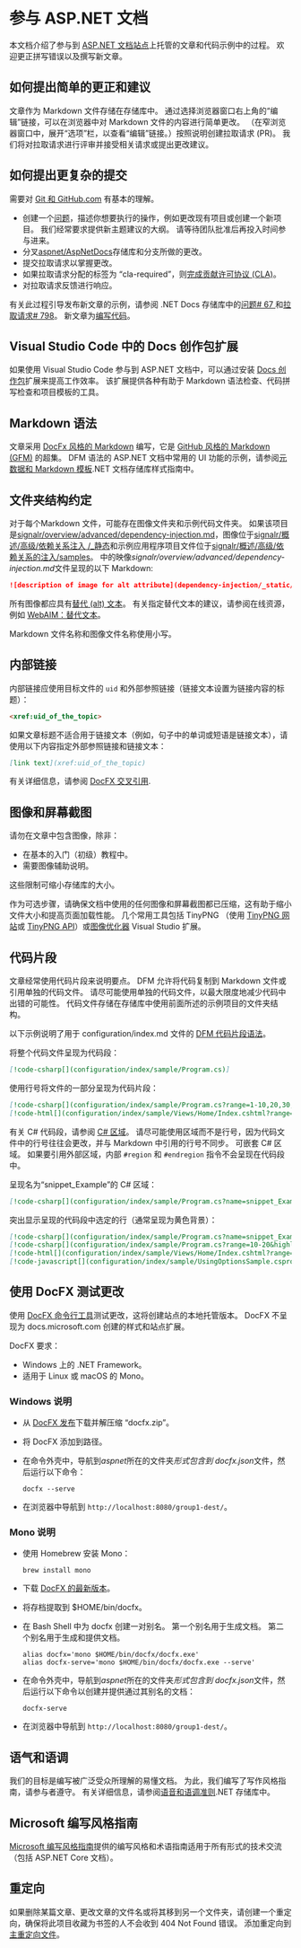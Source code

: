 # <a name="contribute-to-the-aspnet-documentation"></a>参与 ASP.NET 文档

本文档介绍了参与到 [ASP.NET 文档站点](https://docs.microsoft.com/aspnet/)上托管的文章和代码示例中的过程。 欢迎更正拼写错误以及撰写新文章。

## <a name="how-to-make-a-simple-correction-or-suggestion"></a>如何提出简单的更正和建议

文章作为 Markdown 文件存储在存储库中。 通过选择浏览器窗口右上角的“编辑”链接，可以在浏览器中对 Markdown 文件的内容进行简单更改。 （在窄浏览器窗口中，展开“选项”栏，以查看“编辑”链接。）按照说明创建拉取请求 (PR)。 我们将对拉取请求进行评审并接受相关请求或提出更改建议。

## <a name="how-to-make-a-more-complex-submission"></a>如何提出更复杂的提交

需要对 [Git 和 GitHub.com](https://guides.github.com/activities/hello-world/) 有基本的理解。

* 创建一个[问题](https://github.com/aspnet/AspNetDocs/issues/new)，描述你想要执行的操作，例如更改现有项目或创建一个新项目。 我们经常要求提供新主题建议的大纲。 请等待团队批准后再投入时间参与进来。
* 分叉[aspnet/AspNetDocs](https://github.com/aspnet/AspNetDocs/)存储库和分支所做的更改。
* 提交拉取请求以掌握更改。
* 如果拉取请求分配的标签为 “cla-required”，则[完成贡献许可协议 (CLA)](https://cla.dotnetfoundation.org/)。
* 对拉取请求反馈进行响应。

有关此过程引导发布新文章的示例，请参阅 .NET Docs 存储库中的[问题&num; 67 ](https://github.com/dotnet/docs/issues/67)和[拉取请求&num; 798](https://github.com/dotnet/docs/pull/798)。 新文章为[编写代码](https://docs.microsoft.com/dotnet/articles/csharp/codedoc)。

## <a name="docs-authoring-pack-extension-in-visual-studio-code"></a>Visual Studio Code 中的 Docs 创作包扩展

如果使用 Visual Studio Code 参与到 ASP.NET 文档中，可以通过安装 [Docs 创作包](https://marketplace.visualstudio.com/items?itemName=docsmsft.docs-authoring-pack)扩展来提高工作效率。 该扩展提供各种有助于 Markdown 语法检查、代码拼写检查和项目模板的工具。

## <a name="markdown-syntax"></a>Markdown 语法

文章采用 [DocFx 风格的 Markdown](https://dotnet.github.io/docfx/spec/docfx_flavored_markdown.html) 编写，它是 [GitHub 风格的 Markdown (GFM)](https://guides.github.com/features/mastering-markdown/) 的超集。 DFM 语法的 ASP.NET 文档中常用的 UI 功能的示例，请参阅[元数据和 Markdown 模板](https://github.com/dotnet/docs/blob/master/styleguide/template.md).NET 文档存储库样式指南中。

## <a name="folder-structure-conventions"></a>文件夹结构约定

对于每个Markdown 文件，可能存在图像文件夹和示例代码文件夹。 如果该项目是[signalr/overview/advanced/dependency-injection.md](https://github.com/aspnet/AspNetDocs/blob/master/aspnet/signalr/overview/advanced/dependency-injection.md)，图像位于[signalr/概述/高级/依赖关系注入 /\_静态](https://github.com/aspnet/AspNetDocs/tree/master/aspnet/signalr/overview/advanced/dependency-injection/_static)和示例应用程序项目文件位于[signalr/概述/高级/依赖关系的注入/samples](https://github.com/aspnet/AspNetDocs/tree/master/aspnet/signalr/overview/advanced/dependency-injection/samples)。 中的映像*signalr/overview/advanced/dependency-injection.md*文件呈现的以下 Markdown:

```md
![description of image for alt attribute](dependency-injection/_static/image1.png)
```

所有图像都应具有[替代 (alt) 文本](https://wikipedia.org/wiki/Alt_attribute)。 有关指定替代文本的建议，请参阅在线资源，例如 [WebAIM：替代文本](https://webaim.org/techniques/alttext/)。

Markdown 文件名称和图像文件名称使用小写。

## <a name="internal-links"></a>内部链接

内部链接应使用目标文件的 `uid` 和外部参照链接（链接文本设置为链接内容的标题）：

```md
<xref:uid_of_the_topic>
```

如果文章标题不适合用于链接文本（例如，句子中的单词或短语是链接文本），请使用以下内容指定外部参照链接和链接文本：

```md
[link text](xref:uid_of_the_topic)
```

有关详细信息，请参阅 [DocFX 交叉引用](https://dotnet.github.io/docfx/spec/docfx_flavored_markdown.html#cross-reference).

## <a name="images-and-screenshots"></a>图像和屏幕截图

请勿在文章中包含图像，除非：

* 在基本的入门（初级）教程中。
* 需要图像辅助说明。

这些限制可缩小存储库的大小。

作为可选步骤，请确保文档中使用的任何图像和屏幕截图都已压缩，这有助于缩小文件大小和提高页面加载性能。 几个常用工具包括 TinyPNG （使用 [TinyPNG 网站](https://tinypng.com/)或 [TinyPNG API](https://tinypng.com/developers)）或[图像优化器](https://marketplace.visualstudio.com/items?itemName=MadsKristensen.ImageOptimizer) Visual Studio 扩展。

## <a name="code-snippets"></a>代码片段

文章经常使用代码片段来说明要点。 DFM 允许将代码复制到 Markdown 文件或引用单独的代码文件。 请尽可能使用单独的代码文件，以最大限度地减少代码中出错的可能性。 代码文件存储在存储库中使用前面所述的示例项目的文件夹结构。

以下示例说明了用于 configuration/index.md 文件的 [DFM 代码片段语法](https://dotnet.github.io/docfx/spec/docfx_flavored_markdown.html#code-snippet)。

将整个代码文件呈现为代码段：

```md
[!code-csharp[](configuration/index/sample/Program.cs)]
```

使用行号将文件的一部分呈现为代码片段：

```md
[!code-csharp[](configuration/index/sample/Program.cs?range=1-10,20,30,40-50]
[!code-html[](configuration/index/sample/Views/Home/Index.cshtml?range=1-10,20,30,40-50]
```

有关 C# 代码段，请参阅 [C# 区域](https://docs.microsoft.com/dotnet/csharp/language-reference/preprocessor-directives/preprocessor-region)。 请尽可能使用区域而不是行号，因为代码文件中的行号往往会更改，并与 Markdown 中引用的行号不同步。 可嵌套 C# 区域。 如果要引用外部区域，内部 `#region` 和 `#endregion` 指令不会呈现在代码段中。

呈现名为“snippet_Example”的 C# 区域：

```md
[!code-csharp[](configuration/index/sample/Program.cs?name=snippet_Example)]
```

突出显示呈现的代码段中选定的行（通常呈现为黄色背景）：

```md
[!code-csharp[](configuration/index/sample/Program.cs?name=snippet_Example&highlight=1-3,10,20-25)]
[!code-csharp[](configuration/index/sample/Program.cs?range=10-20&highlight=1-3]
[!code-html[](configuration/index/sample/Views/Home/Index.cshtml?range=10-20&highlight=1-3]
[!code-javascript[](configuration/index/sample/UsingOptionsSample.csproj?range=10-20&highlight=1-3]
```

## <a name="test-changes-with-docfx"></a>使用 DocFX 测试更改

使用 [DocFX 命令行工具](https://dotnet.github.io/docfx/tutorial/docfx_getting_started.html#2-use-docfx-as-a-command-line-tool)测试更改，这将创建站点的本地托管版本。 DocFX 不呈现为 docs.microsoft.com 创建的样式和站点扩展。

DocFX 要求：

* Windows 上的 .NET Framework。
* 适用于 Linux 或 macOS 的 Mono。

### <a name="windows-instructions"></a>Windows 说明

* 从 [DocFX 发布](https://github.com/dotnet/docfx/releases)下载并解压缩 “docfx.zip”。
* 将 DocFX 添加到路径。
* 在命令外壳中，导航到*aspnet*所在的文件夹*形式包含到 docfx.json*文件，然后运行以下命令：

  ```console
  docfx --serve
  ```

* 在浏览器中导航到 `http://localhost:8080/group1-dest/`。

### <a name="mono-instructions"></a>Mono 说明

* 使用 Homebrew 安装 Mono：

  ```console
  brew install mono
  ```

* 下载 [DocFX 的最新版本](https://github.com/dotnet/docfx/releases)。
* 将存档提取到 $HOME/bin/docfx。
* 在 Bash Shell 中为 docfx 创建一对别名。 第一个别名用于生成文档。 第二个别名用于生成和提供文档。

  ```console
  alias docfx='mono $HOME/bin/docfx/docfx.exe'
  alias docfx-serve='mono $HOME/bin/docfx/docfx.exe --serve'
  ```

* 在命令外壳中，导航到*aspnet*所在的文件夹*形式包含到 docfx.json*文件，然后运行以下命令以创建并提供通过其别名的文档：

  ```console
  docfx-serve
  ```

* 在浏览器中导航到 `http://localhost:8080/group1-dest/`。

## <a name="voice-and-tone"></a>语气和语调

我们的目标是编写被广泛受众所理解的易懂文档。 为此，我们编写了写作风格指南，请参与者遵守。 有关详细信息，请参阅[语音和语调准则](https://github.com/dotnet/docs/blob/master/styleguide/voice-tone.md).NET 存储库中。

## <a name="microsoft-writing-style-guide"></a>Microsoft 编写风格指南

[Microsoft 编写风格指南](https://docs.microsoft.com/style-guide/welcome/)提供的编写风格和术语指南适用于所有形式的技术交流（包括 ASP.NET Core 文档）。

## <a name="redirects"></a>重定向

如果删除某篇文章、更改文章的文件名或将其移到另一个文件夹，请创建一个重定向，确保将此项目收藏为书签的人不会收到 404 Not Found 错误。 添加重定向到[主重定向文件](https://github.com/aspnet/AspNetDocs/blob/master/.openpublishing.redirection.json)。
